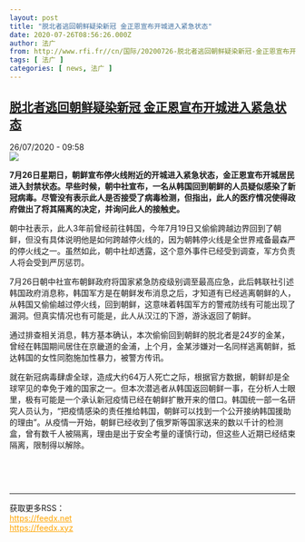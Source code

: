 ```yaml
---
layout: post
title: "脱北者逃回朝鲜疑染新冠 金正恩宣布开城进入紧急状态"
date: 2020-07-26T08:56:26.000Z
author: 法广
from: http://www.rfi.fr//cn/国际/20200726-脱北者逃回朝鲜疑染新冠-金正恩宣布开城进入紧急状态
tags: [ 法广 ]
categories: [ news, 法广 ]
---
```

<!--1595753786000-->
[脱北者逃回朝鲜疑染新冠 金正恩宣布开城进入紧急状态](http://www.rfi.fr//cn/%E5%9B%BD%E9%99%85/20200726-%E8%84%B1%E5%8C%97%E8%80%85%E9%80%83%E5%9B%9E%E6%9C%9D%E9%B2%9C%E7%96%91%E6%9F%93%E6%96%B0%E5%86%A0-%E9%87%91%E6%AD%A3%E6%81%A9%E5%AE%A3%E5%B8%83%E5%BC%80%E5%9F%8E%E8%BF%9B%E5%85%A5%E7%B4%A7%E6%80%A5%E7%8A%B6%E6%80%81)
------

<div>
<div>26/07/2020 - 09:58</div><img src="https://s.rfi.fr/media/display/8db09eac-cf15-11ea-b5ec-005056a98db9/w:310/p:16x9/2020-07-25T214428Z_1633651396_RC2L0I93PCIC_RTRMADP_3_HEALTH-CORONAVIRUS-NORTHKOREA.JPG"><p><strong>7月26日星期日，朝鲜宣布停火线附近的开城进入紧急状态，金正恩宣布开城居民进入封禁状态。早些时候，朝中社宣布，一名从韩国回到朝鲜的人员疑似感染了新冠病毒。尽管没有表示此人是否接受了病毒检测，但指出，此人的医疗情况使得政府做出了将其隔离的决定，并询问此人的接触史。</strong></p><div class="t-content__body u-clearfix"><div class="m-interstitial"></div><p>朝中社表示，此人3年前曾经前往韩国，今年7月19日又偷偷跨越边界回到了朝鲜，但没有具体说明他是如何跨越停火线的，因为朝韩停火线是全世界戒备最森严的停火线之一。虽然如此，朝中社却透露，这个意外事件已经受到调查，军方负责人将会受到严厉惩罚。</p><p>7月26日朝中社宣布朝鲜政府将国家紧急防疫级别调至最高应急，此后韩联社引述韩国政府消息称，韩国军方是在朝鲜发布消息之后，才知道有已经逃离朝鲜的人，从韩国又偷偷越过停火线，回到朝鲜，这意味着韩国军方的警戒防线有可能出现了漏洞。但真实情况也有可能是，此人从汉江的下游，游泳返回了朝鲜。</p><p>通过排查相关消息，韩方基本确认，本次偷偷回到朝鲜的脱北者是24岁的金某，曾经在韩国期间居住在京畿道的金浦，上个月，金某涉嫌对一名同样逃离朝鲜，抵达韩国的女性同胞施加性暴力，被警方传讯。</p><p>就在新冠病毒肆虐全球，造成大约64万人死亡之际，根据官方数据，朝鲜却是全球罕见的幸免于难的国家之一。但本次潜逃者从韩国返回朝鲜一事，在分析人士眼里，极有可能是一个承认新冠疫情已经在朝鲜扩散开来的借口。韩国统一部一名研究人员认为，“把疫情感染的责任推给韩国，朝鲜可以找到一个公开接纳韩国援助的理由”。从疫情一开始，朝鲜已经收到了俄罗斯等国家送来的数以千计的检测盒，曾有数千人被隔离，理由是出于安全考量的谨慎行动，但这些人近期已经结束隔离，限制得以解除。</p><p> </p><div class="o-self-promo o-self-promo--nl o-self-promo--hidden" data-selfpromo-newsletter></div><div class="o-self-promo o-self-promo--app o-self-promo--hidden" data-selfpromo-app></div></div><br><hr><div>获取更多RSS：<br><a href="https://feedx.net" style="color:orange" target="_blank">https://feedx.net</a> <br><a href="https://feedx.xyz" style="color:orange" target="_blank">https://feedx.xyz</a><br></div>
</div>
